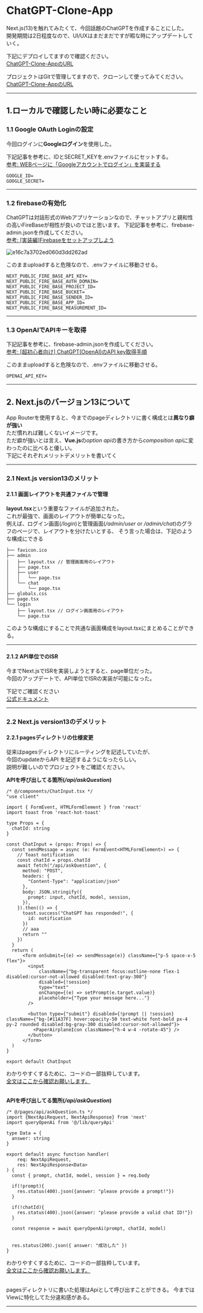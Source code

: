 # ChatGPT-Clone-App
Next.js(13)を触れてみたくて、今回話題のChatGPTを作成することにした。<br>
開発期間は2日程度なので、UI/UXはまだまだですが暇な時にアップデートしていく。

下記にデプロイしてますので確認ください。<br>
[ChatGPT-Clone-AppのURL](https://chat-gpt-clone-app-psi.vercel.app/)

プロジェクトはGitで管理してますので、クローンして使ってみてください。<br>
[ChatGPT-Clone-AppのURL](https://github.com/kouhei-github/chat-gpt-clone-app.git)

---

## 1.ローカルで確認したい時に必要なこと
### 1.1 Google OAuth Loginの設定
今回ログインに**Googleログイン**を使用した。

下記記事を参考に、IDとSECRET_KEYを.envファイルにセットする。<br>
[参考: WEBページに「Googleアカウントでログイン」を実装する](https://qiita.com/kmtym1998/items/768212fe92dbaa384c27)

```.dotenv
GOOGLE_ID=
GOOGLE_SECRET=
```

---

### 1.2 firebaseの有効化
ChatGPTは対話形式のWebアプリケーションなので、チャットアプリと親和性の高いFireBaseが相性が良いのではと思います。
下記記事を参考に、firebase-admin.jsonを作成してください。<br>
[参考: [実装編]Firebaseをセットアップしよう](https://zenn.dev/hisho/books/617d8f9d6bd78b/viewer/chapter3)

![e16c7a3702ed060d3dd262ad](https://github.com/kouhei-github/chat-gpt-clone-app/assets/49782052/8b694530-5167-4049-a4fa-0c5f43ea2efa)


このままuploadすると危険なので、.envファイルに移動させる。
```dotenv
NEXT_PUBLIC_FIRE_BASE_API_KEY=
NEXT_PUBLIC_FIRE_BASE_AUTH_DOMAIN=
NEXT_PUBLIC_FIRE_BASE_PROJECT_ID=
NEXT_PUBLIC_FIRE_BASE_BUCKET=
NEXT_PUBLIC_FIRE_BASE_SENDER_ID=
NEXT_PUBLIC_FIRE_BASE_APP_ID=
NEXT_PUBLIC_FIRE_BASE_MEASUREMENT_ID=
```

---

### 1.3 OpenAIでAPIキーを取得

下記記事を参考に、firebase-admin.jsonを作成してください。<br>
[参考: [超初心者向け] ChatGPT(OpenAI)のAPI key取得手順](https://note.com/libproc/n/nc777ee0b3bf0)

このままuploadすると危険なので、.envファイルに移動させる。
```dotenv
OPENAI_API_KEY=
```

---

## 2. Next.jsのバージョン13について
App Routerを使用すると、今までのpageディレクトリに書く構成とは**異なり癖が強い**<br>
ただ慣れれば難しくないイメージです。<br>
ただ癖が強いとは言え、**Vue.js**の*option api*の書き方から*composition api*に変わったのに比べると優しい。<br>
下記にそれぞれメリットデメリットを書いてく<br>

---

### 2.1 Next.js version13のメリット

#### 2.1.1 画面レイアウトを共通ファイルで管理
**layout.tsx**という重要なファイルが追加された。<br>
これが最強で、画面のレイアウトが簡単になった。<br>
例えば、ログイン画面(*/login*)と管理画面(*/admin/user* or */admin/chat*)のグラフのページで、レイアウトを分けたいとする、
そう言った場合は、下記のような構成にできる
```text
├── favicon.ico
├── admin
│   ├── layout.tsx // 管理画面用のレイアウト
│   ├── page.tsx
│   ├── user
│   │   └── page.tsx
│   └── chat
│       └── page.tsx
├── globals.css
├── page.tsx
└── login
    ├── layout.tsx // ログイン画面用のレイアウト
    └── page.tsx
```

このような構成にすることで共通な画面構成をlayout.tsxにまとめることができる。

---

#### 2.1.2 API単位でのISR

今までNext.jsでISRを実装しようとすると、page単位だった。<br>
今回のアップデートで、API単位でISRの実装が可能になった。<br>

下記でご確認ください<br>
[公式ドキュメント](https://nextjs.org/docs/pages/building-your-application/data-fetching/incremental-static-regeneration)

---


### 2.2 Next.js version13のデメリット

#### 2.2.1 pagesディレクトリの仕様変更

従来はpagesディレクトリにルーティングを記述していたが、<br>
今回のupdateからAPI を記述するようになったらしい。<br>
説明が難しいのでプロジェクトをご確認ください。<br>

**APIを呼び出してる箇所(*/api/askQuestion*)**<br>
```tsx
/* @/components/ChatInput.tsx */
"use client"

import { FormEvent, HTMLFormElement } from 'react'
import toast from 'react-hot-toast'

type Props = {
  chatId: string
}

const ChatInput = (props: Props) => {
  const sendMessage = async (e: FormEvent<HTMLFormElement>) => {
    // Toast notification
    const chatId = props.chatId
    await fetch("/api/askQuestion", {
      method: "POST",
      headers: {
        "Content-Type": "application/json"
      },
      body: JSON.stringify({
        prompt: input, chatId, model, session,
      }),
    }).then(() => {
      toast.success("ChatGPT has responded!", {
        id: notification
      })
      // aaa
      return ""
    })
  }
  return (
      <form onSubmit={(e) => sendMessage(e)} className={"p-5 space-x-5 flex"}>
        <input
            className={"bg-transparent focus:outline-none flex-1 disabled:cursor-not-allowed disabled:text-gray-300"}
            disabled={!session}
            type="text"
            onChange={(e) => setPrompt(e.target.value)}
            placeholder={"Type your message here..."}
        />

        <button type={"submit"} disabled={!prompt || !session} className={"bg-[#11A37F] hover:opacity-50 text-white font-bold px-4 py-2 rounded disabled:bg-gray-300 disabled:cursor-not-allowed"}>
          <PaperAirplaneIcon className={"h-4 w-4 -rotate-45"} />
        </button>
      </form>
  )
}

export default ChatInput
```
わかりやすくするために、コードの一部抜粋しています。<br>
[全文はここから確認お願いします。](https://github.com/kouhei-github/chat-gpt-clone-app/blob/main/components/ChatInput.tsx)<br><br>

**APIを呼び出してる箇所(*/api/askQuestion*)**<br>
```tsx
/* @/pages/api/askQuestion.ts */
import {NextApiRequest, NextApiResponse} from 'next'
import queryOpenAi from '@/lib/queryApi'

type Data = {
  answer: string
}

export default async function handler(
    req: NextApiRequest,
    res: NextApiResponse<Data>
) {
  const { prompt, chatId, model, session } = req.body

  if(!prompt){
    res.status(400).json({answer: "please provide a prompt!"})
  }

  if(!chatId){
    res.status(400).json({answer: "please provide a valid chat ID!"})
  }

  const response = await queryOpenAi(prompt, chatId, model)


  res.status(200).json({ answer: "成功した" })
}

```
わかりやすくするために、コードの一部抜粋しています。<br>
[全文はここから確認お願いします。](https://github.com/kouhei-github/chat-gpt-clone-app/blob/main/pages/api/askQuestion.ts)<br><br>

pagesディレクトリに書いた処理はApiとして呼び出すことができる。
今まではViewに特化してた分違和感がある。

---
